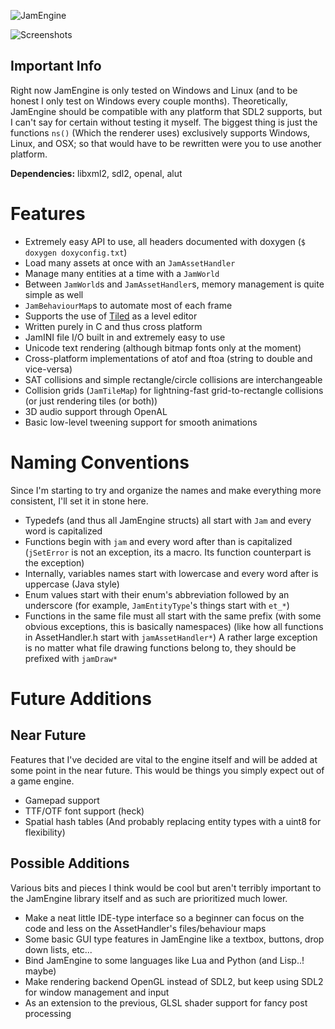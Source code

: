 ![JamEngine](https://i.imgur.com/eF0nArB.png)

![Screenshot](https://i.ibb.co/8cgZmvf/screenshot.png)s

Important Info
--------------
Right now JamEngine is only tested on Windows and Linux (and to be
honest I only test on Windows every couple months). Theoretically, JamEngine
should be compatible with any platform that SDL2 supports, but I can't
say for certain without testing it myself. The biggest thing is just
the functions `ns()` (Which the renderer uses) exclusively supports Windows,
Linux, and OSX; so that would have to be rewritten were you to use another
platform.

**Dependencies:** libxml2, sdl2, openal, alut

Features
========
 - Extremely easy API to use, all headers documented with doxygen (`$ doxygen doxyconfig.txt`)
 - Load many assets at once with an `JamAssetHandler`
 - Manage many entities at a time with a `JamWorld`
 - Between `JamWorld`s and `JamAssetHandler`s, memory management is quite simple as well
 - `JamBehaviourMap`s to automate most of each frame
 - Supports the use of [Tiled](https://www.mapeditor.org/) as a level editor
 - Written purely in C and thus cross platform
 - JamINI file I/O built in and extremely easy to use
 - Unicode text rendering (although bitmap fonts only at the moment)
 - Cross-platform implementations of atof and ftoa (string to double and vice-versa)
 - SAT collisions and simple rectangle/circle collisions are interchangeable
 - Collision grids (`JamTileMap`) for lightning-fast grid-to-rectangle collisions (or just rendering tiles (or both))
 - 3D audio support through OpenAL
 - Basic low-level tweening support for smooth animations 

Naming Conventions
==================
Since I'm starting to try and organize the names and make everything more consistent,
I'll set it in stone here.

 + Typedefs (and thus all JamEngine structs) all start with `Jam` and every word is capitalized
 + Functions begin with `jam` and every word after than is capitalized (`jSetError` is not an exception, its a macro. Its function counterpart is the exception)
 + Internally, variables names start with lowercase and every word after is uppercase (Java style)
 + Enum values start with their enum's abbreviation followed by an underscore (for example, `JamEntityType`'s things start with `et_*`)
 + Functions in the same file must all start with the same prefix (with some obvious exceptions, this is basically namespaces) (like how all functions in AssetHandler.h start with `jamAssetHandler*`) A rather large exception is no matter what file drawing functions belong to, they should be prefixed with `jamDraw*`

Future Additions
================
Near Future
-----------
Features that I've decided are vital to the engine itself and will be added
at some point in the near future. This would be things you simply expect
out of a game engine.
 
 - Gamepad support
 - TTF/OTF font support (heck)
 - Spatial hash tables (And probably replacing entity types with a uint8 for flexibility)
 
Possible Additions
------------------
Various bits and pieces I think would be cool but aren't terribly important
to the JamEngine library itself and as such are prioritized much lower.

 - Make a neat little IDE-type interface so a beginner can focus on the code and less on the AssetHandler's files/behaviour maps
 - Some basic GUI type features in JamEngine like a textbox, buttons, drop down lists, etc...
 - Bind JamEngine to some languages like Lua and Python (and Lisp..! maybe)
 - Make rendering backend OpenGL instead of SDL2, but keep using SDL2 for window management and input
 - As an extension to the previous, GLSL shader support for fancy post processing 